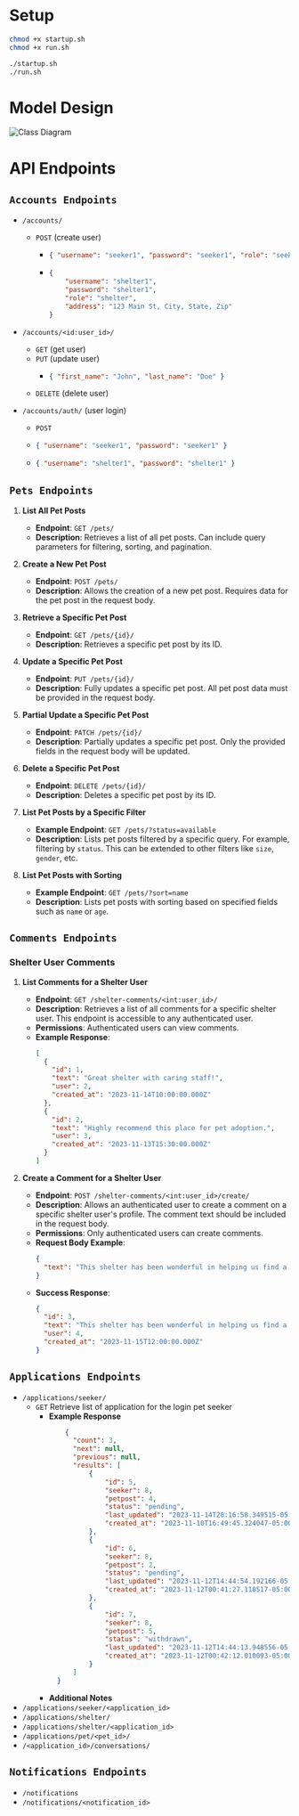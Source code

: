 # Setup

```bash
chmod +x startup.sh
chmod +x run.sh

./startup.sh
./run.sh
```

# Model Design

![Class Diagram](UML.jpg)

# API Endpoints

## `Accounts Endpoints`

-   `/accounts/`
    -   `POST` (create user)
        -   ```json
            { "username": "seeker1", "password": "seeker1", "role": "seeker" }
            ```
        -   ```json
            {
            	"username": "shelter1",
            	"password": "shelter1",
            	"role": "shelter",
            	"address": "123 Main St, City, State, Zip"
            }
            ```
-   `/accounts/<id:user_id>/`

    -   `GET` (get user)
    -   `PUT` (update user)
        -   ```json
            { "first_name": "John", "last_name": "Doe" }
            ```
    -   `DELETE` (delete user)

-   `/accounts/auth/` (user login)
    -   `POST`
    -   ```json
        { "username": "seeker1", "password": "seeker1" }
        ```
    -   ```json
        { "username": "shelter1", "password": "shelter1" }
        ```

## `Pets Endpoints`
1. **List All Pet Posts**
   - **Endpoint**: `GET /pets/`
   - **Description**: Retrieves a list of all pet posts. Can include query parameters for filtering, sorting, and pagination.

2. **Create a New Pet Post**
   - **Endpoint**: `POST /pets/`
   - **Description**: Allows the creation of a new pet post. Requires data for the pet post in the request body.

3. **Retrieve a Specific Pet Post**
   - **Endpoint**: `GET /pets/{id}/`
   - **Description**: Retrieves a specific pet post by its ID.

4. **Update a Specific Pet Post**
   - **Endpoint**: `PUT /pets/{id}/`
   - **Description**: Fully updates a specific pet post. All pet post data must be provided in the request body.

5. **Partial Update a Specific Pet Post**
   - **Endpoint**: `PATCH /pets/{id}/`
   - **Description**: Partially updates a specific pet post. Only the provided fields in the request body will be updated.

6. **Delete a Specific Pet Post**
   - **Endpoint**: `DELETE /pets/{id}/`
   - **Description**: Deletes a specific pet post by its ID.

7. **List Pet Posts by a Specific Filter**
   - **Example Endpoint**: `GET /pets/?status=available`
   - **Description**: Lists pet posts filtered by a specific query. For example, filtering by `status`. This can be extended to other filters like `size`, `gender`, etc.

8. **List Pet Posts with Sorting**
   - **Example Endpoint**: `GET /pets/?sort=name`
   - **Description**: Lists pet posts with sorting based on specified fields such as `name` or `age`.






## `Comments Endpoints`

### Shelter User Comments

1. **List Comments for a Shelter User**
   - **Endpoint**: `GET /shelter-comments/<int:user_id>/`
   - **Description**: Retrieves a list of all comments for a specific shelter user. This endpoint is accessible to any authenticated user.
   - **Permissions**: Authenticated users can view comments.
   - **Example Response**:
     ```json
     [
       {
         "id": 1,
         "text": "Great shelter with caring staff!",
         "user": 2,
         "created_at": "2023-11-14T10:00:00.000Z"
       },
       {
         "id": 2,
         "text": "Highly recommend this place for pet adoption.",
         "user": 3,
         "created_at": "2023-11-13T15:30:00.000Z"
       }
     ]
     ```

2. **Create a Comment for a Shelter User**
   - **Endpoint**: `POST /shelter-comments/<int:user_id>/create/`
   - **Description**: Allows an authenticated user to create a comment on a specific shelter user's profile. The comment text should be included in the request body.
   - **Permissions**: Only authenticated users can create comments.
   - **Request Body Example**:
     ```json
     {
       "text": "This shelter has been wonderful in helping us find a new pet."
     }
     ```
   - **Success Response**:
     ```json
     {
       "id": 3,
       "text": "This shelter has been wonderful in helping us find a new pet.",
       "user": 4,
       "created_at": "2023-11-15T12:00:00.000Z"
     }
     ```


## `Applications Endpoints`

-   `/applications/seeker/` 
    - `GET` Retrieve list of application for the login pet seeker 
        - **Example Response**
            ```json
                {    
                  "count": 3,
                  "next": null,
                  "previous": null,
                  "results": [
                      {
                          "id": 5,
                          "seeker": 8,
                          "petpost": 4,
                          "status": "pending",
                          "last_updated": "2023-11-14T20:16:58.349515-05:00",
                          "created_at": "2023-11-10T16:49:45.324047-05:00"
                      },
                      {
                          "id": 6,
                          "seeker": 8,
                          "petpost": 2,
                          "status": "pending",
                          "last_updated": "2023-11-12T14:44:54.192166-05:00",
                          "created_at": "2023-11-12T00:41:27.110517-05:00"
                      },
                      {
                          "id": 7,
                          "seeker": 8,
                          "petpost": 5,
                          "status": "withdrawn",
                          "last_updated": "2023-11-12T14:44:13.948556-05:00",
                          "created_at": "2023-11-12T00:42:12.010093-05:00"
                      }
                  ]
              }
            ```
        - **Additional Notes**
-   `/applications/seeker/<application_id>`
-   `/applications/shelter/`
-   `/applications/shelter/<application_id>`
-   `/applications/pet/<pet_id>/`
-   `/<application_id>/conversations/`

## `Notifications Endpoints`

-   `/notifications`
-   `/notifications/<notification_id>`
